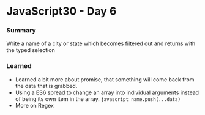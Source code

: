 # JavaScript30 - Day 6

### **Summary**
Write a name of a city or state which becomes filtered out and returns with the typed selection

### **Learned**

* Learned a bit more about promise, that something will come back from the data that is grabbed.
* Using a ES6 spread to change an array into individual arguments instead of being its own item in the array.
``javascript
name.push(...data)
``
* More on Regex